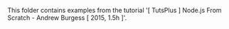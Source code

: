 This folder contains examples from the tutorial '[ TutsPlus ] Node.js From
Scratch - Andrew Burgess [ 2015, 1.5h ]'.
